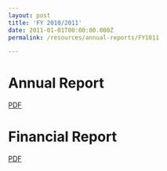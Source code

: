 ```yaml
---
layout: post
title: 'FY 2010/2011'
date: 2011-01-01T00:00:00.000Z
permalink: /resources/annual-reports/FY1011

---
```



# **Annual Report**
[PDF](/files/resources/annual-reports/Sentosa_AR_1011.pdf)


# **Financial Report**
[PDF](/files/resources/annual-reports/Sentosa_AR_1011_Financial_Report.pdf)